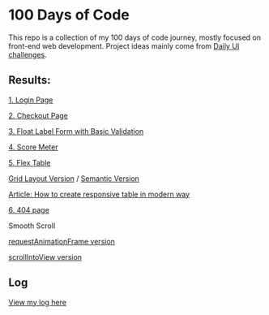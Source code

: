 # 100 Days of Code
This repo is a collection of my 100 days of code journey, mostly focused on front-end web development. Project ideas mainly come from [Daily UI challenges](http://collectui.com/).

## Results:
[1. Login Page](https://snowleo208.github.io/100-Days-of-Code/1.%20Login%20Page/index.html)

[2. Checkout Page](https://snowleo208.github.io/100-Days-of-Code/2.%20Checkout%20Page/index.html)

[3. Float Label Form with Basic Validation](https://snowleo208.github.io/100-Days-of-Code/3.%20Form%20with%20validation/index.html)

[4. Score Meter](https://snowleo208.github.io/100-Days-of-Code/4.%20Score%20Meter/index.html)

[5. Flex Table](https://snowleo208.github.io/100-Days-of-Code/5.%20Flex%20Table/index.html)

[Grid Layout Version](https://snowleo208.github.io/100-Days-of-Code/5.%20Flex%20Table/grid/index.html) / [Semantic Version](https://snowleo208.github.io/100-Days-of-Code/5.%20Flex%20Table/semantic/index.html)

[Article: How to create responsive table in modern way](https://medium.com/@snowleo208/how-to-create-responsive-table-d1662cb62075)

[6. 404 page](https://snowleo208.github.io/100-Days-of-Code/6.%20404%20Page/index.html)

Smooth Scroll

[requestAnimationFrame version](https://snowleo208.github.io/100-Days-of-Code/8.%20Smooth%20Scroll/animation/index.html)

[scrollIntoView version](https://snowleo208.github.io/100-Days-of-Code/8.%20Smooth%20Scroll/native/index.html)


## Log
[View my log here](https://github.com/snowleo208/100-Days-of-Code/blob/master/log.md)
